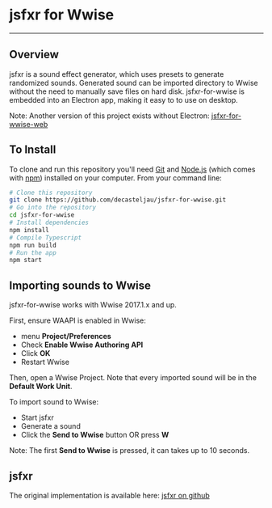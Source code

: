 # jsfxr for Wwise

****

## Overview

jsfxr is a sound effect generator, which uses presets to generate randomized sounds. Generated sound can be imported directory to Wwise without the need to manually save files on hard disk. jsfxr-for-wwise is embedded into an Electron app, making it easy to to use on desktop.

Note: Another version of this project exists without Electron: [jsfxr-for-wwise-web](https://github.com/decasteljau/jsfxr-for-wwise-web)

## To Install

To clone and run this repository you'll need [Git](https://git-scm.com) and [Node.js](https://nodejs.org/en/download/) (which comes with [npm](http://npmjs.com)) installed on your computer. From your command line:

```bash
# Clone this repository
git clone https://github.com/decasteljau/jsfxr-for-wwise.git
# Go into the repository
cd jsfxr-for-wwise
# Install dependencies
npm install
# Compile Typescript
npm run build
# Run the app
npm start
```

## Importing sounds to Wwise

jsfxr-for-wwise works with Wwise 2017.1.x and up.

First, ensure WAAPI is enabled in Wwise:

- menu **Project/Preferences**
- Check **Enable Wwise Authoring API**
- Click **OK**
- Restart Wwise

Then, open a Wwise Project. Note that every imported sound will be in the **Default Work Unit**.

To import sound to Wwise:

- Start jsfxr
- Generate a sound
- Click the **Send to Wwise** button OR press **W**

Note: The first **Send to Wwise** is pressed, it can takes up to 10 seconds.

## jsfxr

The original implementation is available here:
[jsfxr on github](https://github.com/grumdrig/jsfxr)
